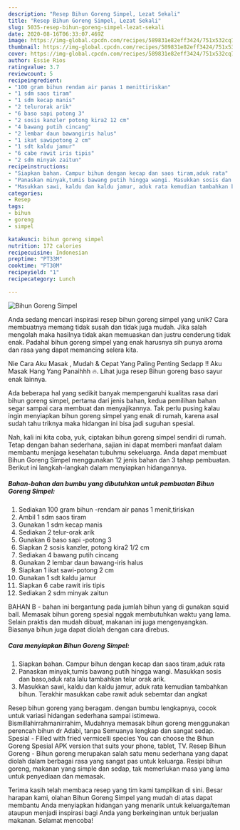 ```yaml
---
description: "Resep Bihun Goreng Simpel, Lezat Sekali"
title: "Resep Bihun Goreng Simpel, Lezat Sekali"
slug: 5035-resep-bihun-goreng-simpel-lezat-sekali
date: 2020-08-16T06:33:07.469Z
image: https://img-global.cpcdn.com/recipes/589831e82eff3424/751x532cq70/bihun-goreng-simpel-foto-resep-utama.jpg
thumbnail: https://img-global.cpcdn.com/recipes/589831e82eff3424/751x532cq70/bihun-goreng-simpel-foto-resep-utama.jpg
cover: https://img-global.cpcdn.com/recipes/589831e82eff3424/751x532cq70/bihun-goreng-simpel-foto-resep-utama.jpg
author: Essie Rios
ratingvalue: 3.7
reviewcount: 5
recipeingredient:
- "100 gram bihun rendam air panas 1 menittiriskan"
- "1 sdm saos tiram"
- "1 sdm kecap manis"
- "2 telurorak arik"
- "6 baso sapi potong 3"
- "2 sosis kanzler potong kira2 12 cm"
- "4 bawang putih cincang"
- "2 lembar daun bawangiris halus"
- "1 ikat sawipotong 2 cm"
- "1 sdt kaldu jamur"
- "6 cabe rawit iris tipis"
- "2 sdm minyak zaitun"
recipeinstructions:
- "Siapkan bahan. Campur bihun dengan kecap dan saos tiram,aduk rata"
- "Panaskan minyak,tumis bawang putih hingga wangi. Masukkan sosis dan baso,aduk rata lalu tambahkan telur orak arik."
- "Masukkan sawi, kaldu dan kaldu jamur, aduk rata kemudian tambahkan bihun. Terakhir masukkan cabe rawit aduk sebemtar dan angkat"
categories:
- Resep
tags:
- bihun
- goreng
- simpel

katakunci: bihun goreng simpel 
nutrition: 172 calories
recipecuisine: Indonesian
preptime: "PT33M"
cooktime: "PT30M"
recipeyield: "1"
recipecategory: Lunch

---
```



![Bihun Goreng Simpel](https://img-global.cpcdn.com/recipes/589831e82eff3424/751x532cq70/bihun-goreng-simpel-foto-resep-utama.jpg)

Anda sedang mencari inspirasi resep bihun goreng simpel yang unik? Cara membuatnya memang tidak susah dan tidak juga mudah. Jika salah mengolah maka hasilnya tidak akan memuaskan dan justru cenderung tidak enak. Padahal bihun goreng simpel yang enak harusnya sih punya aroma dan rasa yang dapat memancing selera kita.

Nie Cara Aku Masak , Mudah &amp; Cepat Yang Paling Penting Sedapp !! Aku Masak Hang Yang Panaihhh 🔥. Lihat juga resep Bihun goreng baso sayur enak lainnya.

Ada beberapa hal yang sedikit banyak mempengaruhi kualitas rasa dari bihun goreng simpel, pertama dari jenis bahan, kedua pemilihan bahan segar sampai cara membuat dan menyajikannya. Tak perlu pusing kalau ingin menyiapkan bihun goreng simpel yang enak di rumah, karena asal sudah tahu triknya maka hidangan ini bisa jadi suguhan spesial.


Nah, kali ini kita coba, yuk, ciptakan bihun goreng simpel sendiri di rumah. Tetap dengan bahan sederhana, sajian ini dapat memberi manfaat dalam membantu menjaga kesehatan tubuhmu sekeluarga. Anda dapat membuat Bihun Goreng Simpel menggunakan 12 jenis bahan dan 3 tahap pembuatan. Berikut ini langkah-langkah dalam menyiapkan hidangannya.

<!--inarticleads1-->

##### Bahan-bahan dan bumbu yang dibutuhkan untuk pembuatan Bihun Goreng Simpel:

1. Sediakan 100 gram bihun -rendam air panas 1 menit,tiriskan
1. Ambil 1 sdm saos tiram
1. Gunakan 1 sdm kecap manis
1. Sediakan 2 telur-orak arik
1. Gunakan 6 baso sapi -potong 3
1. Siapkan 2 sosis kanzler, potong kira2 1/2 cm
1. Sediakan 4 bawang putih cincang
1. Gunakan 2 lembar daun bawang-iris halus
1. Siapkan 1 ikat sawi-potong 2 cm
1. Gunakan 1 sdt kaldu jamur
1. Siapkan 6 cabe rawit iris tipis
1. Sediakan 2 sdm minyak zaitun


BAHAN B - bahan ini bergantung pada jumlah bihun yang di gunakan squid ball. Memasak bihun goreng spesial nggak membutuhkan waktu yang lama. Selain praktis dan mudah dibuat, makanan ini juga mengenyangkan. Biasanya bihun juga dapat diolah dengan cara direbus. 

<!--inarticleads2-->

##### Cara menyiapkan Bihun Goreng Simpel:

1. Siapkan bahan. Campur bihun dengan kecap dan saos tiram,aduk rata
1. Panaskan minyak,tumis bawang putih hingga wangi. Masukkan sosis dan baso,aduk rata lalu tambahkan telur orak arik.
1. Masukkan sawi, kaldu dan kaldu jamur, aduk rata kemudian tambahkan bihun. Terakhir masukkan cabe rawit aduk sebemtar dan angkat


Resep bihun goreng yang beragam. dengan bumbu lengkapnya, cocok untuk variasi hidangan sederhana sampai istimewa. Bismillahirrahmanirrahim, Mudahnya memasak bihun goreng menggunakan perencah bihun dr Adabi, tanpa Semuanya lengkap dan sangat sedap. Spesial - Filled with fried vermicelli species You can choose the Bihun Goreng Spesial APK version that suits your phone, tablet, TV. Resep Bihun Goreng - Bihun goreng merupakan salah satu menu sederhana yang dapat diolah dalam berbagai rasa yang sangat pas untuk keluarga. Resipi bihun goreng, makanan yang simple dan sedap, tak memerlukan masa yang lama untuk penyediaan dan memasak. 

Terima kasih telah membaca resep yang tim kami tampilkan di sini. Besar harapan kami, olahan Bihun Goreng Simpel yang mudah di atas dapat membantu Anda menyiapkan hidangan yang menarik untuk keluarga/teman ataupun menjadi inspirasi bagi Anda yang berkeinginan untuk berjualan makanan. Selamat mencoba!
